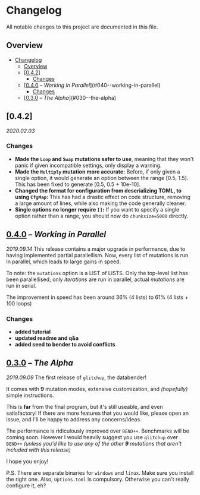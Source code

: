 # Changelog

All notable changes to this project are documented in this file.

## Overview

- [Changelog](#changelog)
  - [Overview](#overview)
  - [[0.4.2]](#042)
    - [Changes](#changes)
  - [[0.4.0] – _Working in Parallel_](#040--working-in-parallel)
    - [Changes](#changes-1)
  - [[0.3.0] – _The Alpha_](#030--the-alpha)

## [0.4.2]

_2020.02.03_

### Changes

- **Made the `Loop` and `Swap` mutations safer to use**, meaning that they won't panic if given incompatible settings, only display a warning.
- **Made the `Multiply` mutation more accurate:** Before, if only given a single option, it would generate an option between the range [0.5, 1.5]. This has been fixed to generate [0.5, 0.5 + 10e-10].
- **Changed the format for configuration from deserializing TOML, to using `CfgMap`:** This has had a drastic effect on code structure, removing a large amount of lines, while also making the code generally cleaner.
- **Single options no longer require `[]`:** If you want to specify a single option rather than a range, you should now do `chunksize=5000` directly.

## [0.4.0] – _Working in Parallel_

_2019.09.14_
This release contains a major upgrade in performance, due to having
implemented partial parallellism. Now, every list of mutations is run in
parallel, which leads to large gains in speed.

To note: the `mutations` option is a LIST of LISTS. Only the top-level
list has been parallellised; only *iterations* are run in parallel,
actual *mutations* are run in serial.

The improvement in speed has been around 36% (4 lists) to 61% (4 lists +
100 loops)

### Changes

- **added tutorial**
- **updated readme and q&a**
- **added seed to bender to avoid conflicts**

## [0.3.0] – _The Alpha_

_2019.09.09_
The first release of `glitchup`, the databender!

It comes with **9** mutation modes, extensive customization, and *(hopefully)* simple instructions.

This is **far** from the final program, but it's still useable, and even satisfactory! If there are more features that you would like, please open an issue, and I'll be happy to address any concerns/ideas.

The performance is ridiculously improved over `BEND++`. Benchmarks will be coming soon. However I would heavily suggest you use `glitchup` over `BEND++` *(unless you'd like to use any of the other* ***9*** *mutations that aren't included with this release)*

I hope you enjoy!

P.S. There are separate binaries for `windows` and `linux`. Make sure you install the right one. Also, `Options.toml` is compulsory. Otherwise you can't really configure it, eh?


<!-- [releases] -->

[unreleased]: #/compare/v0.4.0...HEAD
[0.4.0]: #/releases/tag/v0.4.0
[0.3.0]: #/releases/tag/v0.3.0
